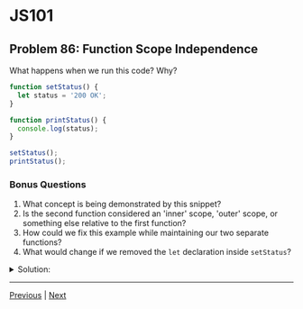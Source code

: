 # JS101
## Problem 86: Function Scope Independence

What happens when we run this code? Why?

```js
function setStatus() {
  let status = '200 OK';
}

function printStatus() {
  console.log(status);
}

setStatus();
printStatus();
```

### Bonus Questions
1. What concept is being demonstrated by this snippet?
2. Is the second function considered an 'inner' scope, 'outer' scope, or something else relative to the first function?
3. How could we fix this example while maintaining our two separate functions?
4. What would change if we removed the `let` declaration inside `setStatus`?

<details>
<summary>Solution:</summary>

**Error:** `ReferenceError: status is not defined`

**Explanation:**

When `printStatus()` executes, it tries to access `status`, but there's no `status` variable in its scope. The `status` variable exists only within `setStatus`'s scope and is not accessible from `printStatus`. Each function has its own separate scope, and they don't share local variables.

Even though `setStatus()` was called first, the `status` variable was local to that function and was destroyed after the function finished executing.

**Bonus Questions:**

1. This demonstrates **function scope** and **scope independence**. Functions create their own scopes, and local variables in one function are not accessible to other functions, even if those functions are called one after another.

2. Neither. `printStatus` is not nested inside `setStatus`, so they're peer scopes (both at the same level relative to the global scope). They're not inner/outer to each other; they're independent parallel scopes.

```
Global Scope
├── setStatus (function scope)
│   └── status (local to setStatus)
└── printStatus (function scope)
    └── (no status variable)
```

3. Several ways to fix while maintaining two functions:

**Option 1: Use a global variable:**
```js
let status;  // Global variable

function setStatus() {
  status = '200 OK';  // No 'let', assigns to global
}

function printStatus() {
  console.log(status);
}

setStatus();
printStatus();  // "200 OK"
```

**Option 2: Return and pass the value:**
```js
function setStatus() {
  return '200 OK';
}

function printStatus(status) {
  console.log(status);
}

let status = setStatus();
printStatus(status);  // "200 OK"
```

</details>

---

[Previous](85.md) | [Next](87.md)

